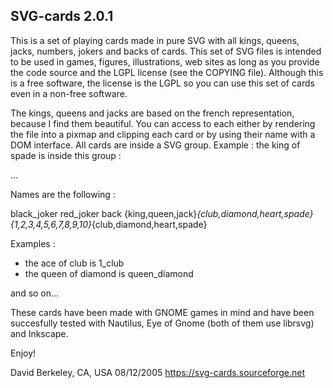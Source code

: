 SVG-cards 2.0.1 
---------------

This is a set of playing cards made in pure SVG with all kings, queens, jacks, numbers, jokers and backs of cards. This set of SVG files is intended to be used in games, figures, illustrations, web sites as long as you provide the code source and the LGPL license (see the COPYING file). Although this is a free software, the license is the LGPL so you can use this set of cards even in a non-free software.

The kings, queens and jacks are based on the french representation, because I find them beautiful. You can access to each either by rendering the file into a pixmap and clipping each card or by using their name with a DOM interface. All cards are inside a SVG group.
Example :
the king of spade is inside this group :

<g id="king_spade">
...
</g>

Names are the following :

black_joker
red_joker
back
{king,queen,jack}_{club,diamond,heart,spade}
{1,2,3,4,5,6,7,8,9,10}_{club,diamond,heart,spade}

Examples :
- the ace of club is 1_club
- the queen of diamond is queen_diamond

and so on...


These cards have been made with GNOME games in mind and have been succesfully tested with Nautilus, Eye of Gnome (both of them use librsvg) and Inkscape.

Enjoy!

David 
Berkeley, CA, USA 08/12/2005
https://svg-cards.sourceforge.net